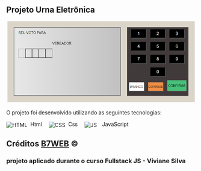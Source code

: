 ## Projeto Urna Eletrônica

<img src="https://raw.githubusercontent.com/vivianezzt/projetoUrna/main/images/urna.png">

O projeto foi desenvolvido utilizando as seguintes tecnologias:<br>

<div style="display: inline_block">
   <img align="center" alt="HTML" height="50" width="50" src="https://icons-for-free.com/download-icon-icon++html+icon-1320194800994962643_512.png">&nbsp; Html&emsp; 
   <img align="center" alt="CSS" height="70" width="70" src="https://icons-for-free.com/download-icon-css+develop+language+layout+programming+style+icon-1320165728409893942_512.png">&nbsp; Css&emsp;
    <img align="center" alt="JS" height="50" width="50" src="https://cdn.iconscout.com/icon/free/png-256/javascript-2752148-2284965.png">&emsp;JavaScript
</div> 

## Créditos <a href="https://b7web.com.br/fullstack/">B7WEB</a> &copy; 
### projeto aplicado durante o curso Fullstack JS - Viviane Silva
